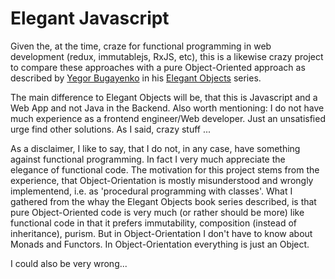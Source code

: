 # Elegant Javascript

Given the, at the time, craze for functional programming in web development (redux, immutablejs, RxJS, etc), this is a likewise crazy project to compare these approaches with a pure Object-Oriented approach as described by [Yegor Bugayenko](http://www.yegor256.com "Yegor Bugayenko Homepage") in his [Elegant Objects](http://www.yegor256.com/elegant-objects.html "Elegant Objects Book Series") series.

The main difference to Elegant Objects will be, that this is Javascript and a Web App and not Java in the Backend. Also worth mentioning: I do not have much experience as a frontend engineer/Web developer. Just an unsatisfied urge find other solutions. As I said, crazy stuff ...

As a disclaimer, I like to say, that I do not, in any case, have something against functional programming. In fact I very much appreciate the elegance of functional code. The motivation for this project stems from the experience, that Object-Orientation is mostly misunderstood and wrongly implementend, i.e. as 'procedural programming with classes'. What I gathered from the whay the Elegant Objects book series described, is that pure Object-Oriented code is very much (or rather should be more) like functional code in that it prefers immutability, composition (instead of inheritance), purism. But in Object-Orientation I don't have to know about Monads and Functors. In Object-Orientation everything is just an Object. 

I could also be very wrong...
